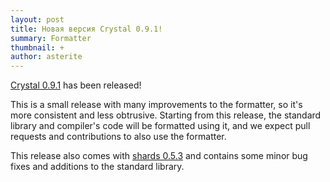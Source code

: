 ```yaml
---
layout: post
title: Новая версия Crystal 0.9.1!
summary: Formatter
thumbnail: +
author: asterite
---
```


[Crystal 0.9.1](https://github.com/manastech/crystal/releases/tag/0.9.1) has been released!

This is a small release with many improvements to the formatter, so it's more consistent and less obtrusive.
Starting from this release, the standard library and compiler's code will be formatted using it, and we expect
pull requests and contributions to also use the formatter.

This release also comes with [shards 0.5.3](https://github.com/ysbaddaden/shards/releases/tag/v0.5.3) and contains some minor bug fixes and additions to the standard library.